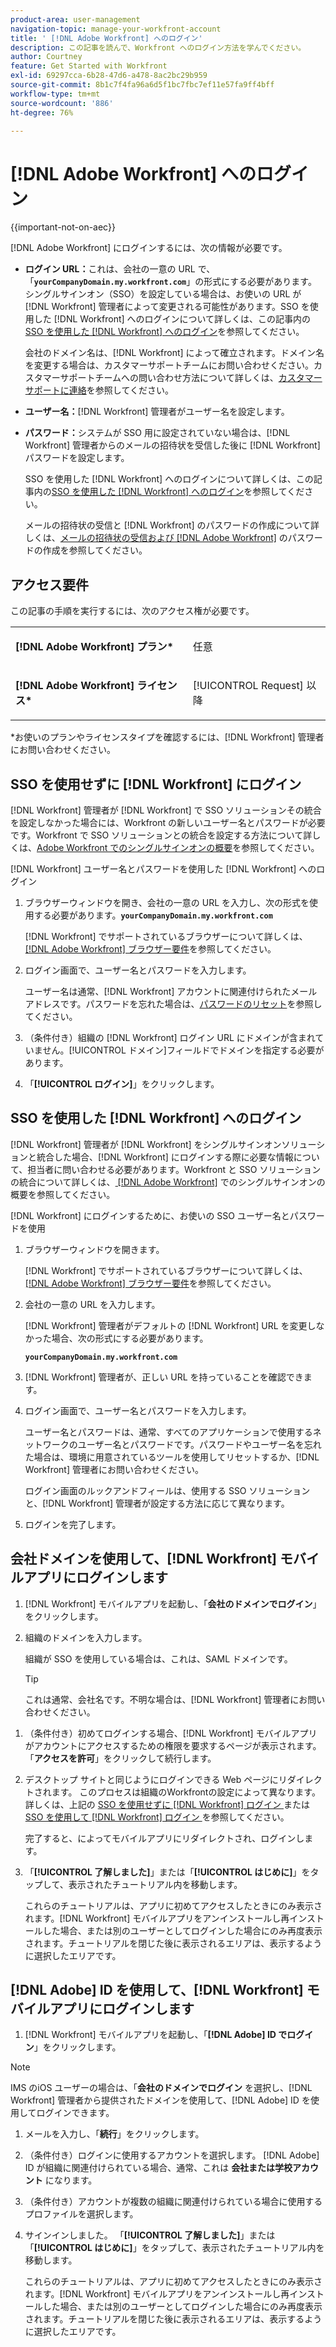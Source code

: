 ```yaml
---
product-area: user-management
navigation-topic: manage-your-workfront-account
title: ' [!DNL Adobe Workfront] へのログイン'
description: この記事を読んで、Workfront へのログイン方法を学んでください。
author: Courtney
feature: Get Started with Workfront
exl-id: 69297cca-6b28-47d6-a478-8ac2bc29b959
source-git-commit: 8b1c7f4fa96a6d5f1bc7fbc7ef11e57fa9ff4bff
workflow-type: tm+mt
source-wordcount: '886'
ht-degree: 76%

---
```


# [!DNL Adobe Workfront] へのログイン

{{important-not-on-aec}}

[!DNL Adobe Workfront] にログインするには、次の情報が必要です。

* **ログイン URL：**&#x200B;これは、会社の一意の URL で、「**`yourCompanyDomain.my.workfront.com`**」の形式にする必要があります。\
   シングルサインオン（SSO）を設定している場合は、お使いの URL が [!DNL Workfront] 管理者によって変更される可能性があります。SSO を使用した [!DNL Workfront] へのログインについて詳しくは、この記事内の[SSO を使用した  [!DNL Workfront]  へのログイン](#log-in-to-workfront-with-sso)を参照してください。

  会社のドメイン名は、[!DNL Workfront] によって確立されます。ドメイン名を変更する場合は、カスタマーサポートチームにお問い合わせください。カスタマーサポートチームへの問い合わせ方法について詳しくは、[カスタマーサポートに連絡](../../../workfront-basics/tips-tricks-and-troubleshooting/contact-customer-support.md)を参照してください。

* **ユーザー名：**[!DNL Workfront] 管理者がユーザー名を設定します。
* **パスワード：**&#x200B;システムが SSO 用に設定されていない場合は、[!DNL Workfront] 管理者からのメールの招待状を受信した後に [!DNL Workfront] パスワードを設定します。

  SSO を使用した [!DNL Workfront] へのログインについて詳しくは、この記事内の[SSO を使用した  [!DNL Workfront]  へのログイン](#log-in-to-workfront-with-sso)を参照してください。

  メールの招待状の受信と [!DNL Workfront] のパスワードの作成について詳しくは、[メールの招待状の受信および  [!DNL Adobe Workfront]](../../../workfront-basics/manage-your-account-and-profile/managing-your-workfront-account/receive-email-invitations.md) のパスワードの作成を参照してください。

## アクセス要件

この記事の手順を実行するには、次のアクセス権が必要です。

<table style="table-layout:auto"> 
 <col> 
 </col> 
 <col> 
 </col> 
 <tbody> 
  <tr> 
   <td role="rowheader"><strong>[!DNL Adobe Workfront] プラン*</strong></td> 
   <td> <p>任意</p> </td> 
  </tr> 
  <tr> 
   <td role="rowheader"><strong>[!DNL Adobe Workfront] ライセンス*</strong></td> 
   <td> <p>[!UICONTROL Request] 以降</p> </td> 
  </tr> 
 </tbody> 
</table>

&#42;お使いのプランやライセンスタイプを確認するには、[!DNL Workfront] 管理者にお問い合わせください。

## SSO を使用せずに [!DNL Workfront] にログイン

[!DNL Workfront] 管理者が [!DNL Workfront] で SSO ソリューションその統合を設定しなかった場合には、Workfront の新しいユーザー名とパスワードが必要です。Workfront で SSO ソリューションとの統合を設定する方法について詳しくは、[Adobe Workfront でのシングルサインオンの概要](../../../administration-and-setup/add-users/single-sign-on/sso-in-workfront.md)を参照してください。

[!DNL Workfront] ユーザー名とパスワードを使用した [!DNL Workfront] へのログイン

1. ブラウザーウィンドウを開き、会社の一意の URL を入力し、次の形式を使用する必要があります。**`yourCompanyDomain.my.workfront.com`**

   [!DNL Workfront] でサポートされているブラウザーについて詳しくは、[[!DNL Adobe Workfront]  ブラウザー要件](../../../workfront-basics/workfront-browser-requirements.md)を参照してください。

1. ログイン画面で、ユーザー名とパスワードを入力します。

   ユーザー名は通常、[!DNL Workfront] アカウントに関連付けられたメールアドレスです。パスワードを忘れた場合は、[パスワードのリセット](../../../workfront-basics/manage-your-account-and-profile/managing-your-workfront-account/reset-your-password.md)を参照してください。

1. （条件付き）組織の [!DNL Workfront] ログイン URL にドメインが含まれていません。[!UICONTROL ドメイン]フィールドでドメインを指定する必要があります。
1. 「**[!UICONTROL ログイン]**」をクリックします。

## SSO を使用した [!DNL Workfront] へのログイン

[!DNL Workfront] 管理者が [!DNL Workfront] をシングルサインオンソリューションと統合した場合、[!DNL Workfront] にログインする際に必要な情報について、担当者に問い合わせる必要があります。Workfront と SSO ソリューションの統合について詳しくは、[ [!DNL Adobe Workfront]](../../../administration-and-setup/add-users/single-sign-on/sso-in-workfront.md) でのシングルサインオンの概要を参照してください。

[!DNL Workfront] にログインするために、お使いの SSO ユーザー名とパスワードを使用

1. ブラウザーウィンドウを開きます。

   [!DNL Workfront] でサポートされているブラウザーについて詳しくは、[[!DNL Adobe Workfront]  ブラウザー要件](../../../workfront-basics/workfront-browser-requirements.md)を参照してください。

1. 会社の一意の URL を入力します。

   [!DNL Workfront] 管理者がデフォルトの [!DNL Workfront] URL を変更しなかった場合、次の形式にする必要があります。

   **`yourCompanyDomain.my.workfront.com`**

1. [!DNL Workfront] 管理者が、正しい URL を持っていることを確認できます。
1. ログイン画面で、ユーザー名とパスワードを入力します。

   ユーザー名とパスワードは、通常、すべてのアプリケーションで使用するネットワークのユーザー名とパスワードです。パスワードやユーザー名を忘れた場合は、環境に用意されているツールを使用してリセットするか、[!DNL Workfront] 管理者にお問い合わせください。

   ログイン画面のルックアンドフィールは、使用する SSO ソリューションと、[!DNL Workfront] 管理者が設定する方法に応じて異なります。

1. ログインを完了します。

## 会社ドメインを使用して、[!DNL Workfront] モバイルアプリにログインします

1. [!DNL Workfront] モバイルアプリを起動し、「**会社のドメインでログイン**」をクリックします。

1. 組織のドメインを入力します。

   組織が SSO を使用している場合は、これは、SAML ドメインです。

   >[!TIP]
   >
   >これは通常、会社名です。不明な場合は、[!DNL Workfront] 管理者にお問い合わせください。

<!--1. Specify the [!DNL Workfront] URL for your company or the link to your SAML authentication portal.

   The [!DNL Workfront] URL should display in the following format:
   **`yourDomain.my.workfront.com`**

   For example:

   **`swains.my.workfront.com`**

1. If you are logging in with you SAML credentials, follow the login steps from your SAML authentication portal.

   Your [!DNL Workfront] administrator must enable SAML 2.0 authentication with the [!DNL Workfront] web application in order to log in with your SAML credentials. For information about how to enable SAML 2.0, see the section [Configure [!DNL Adobe Workfront] with SAML 2.0](../../../administration-and-setup/add-users/single-sign-on/configure-workfront-saml-2.md#saml-with-workfront-web-app) in the article [Configure [!DNL Adobe Workfront] with SAML 2.0](../../../administration-and-setup/add-users/single-sign-on/configure-workfront-saml-2.md). If you cannot log in as described in this section, contact your Workfront administrator.

1. Tap **[!UICONTROL Continue in browser]**.
1. Specify the **[!UICONTROL Username]** of your [!DNL Workfront] account or SAML user.
1. Specify the **[!UICONTROL Password]** for your [!DNL Workfront] account or SAML user.-->

1. （条件付き）初めてログインする場合、[!DNL Workfront] モバイルアプリがアカウントにアクセスするための権限を要求するページが表示されます。 「**アクセスを許可**」をクリックして続行します。

1. デスクトップ サイトと同じようにログインできる Web ページにリダイレクトされます。 このプロセスは組織のWorkfrontの設定によって異なります。詳しくは、上記の [SSO を使用せずに  [!DNL Workfront]  ログイン ](#log-in-to-workfront-without-sso) または [SSO を使用して  [!DNL Workfront]  ログイン ](#log-in-to-workfront-with-sso) を参照してください。

   完了すると、によってモバイルアプリにリダイレクトされ、ログインします。

1. 「**[!UICONTROL 了解しました]**」または「**[!UICONTROL はじめに]**」をタップして、表示されたチュートリアル内を移動します。

   これらのチュートリアルは、アプリに初めてアクセスしたときにのみ表示されます。[!DNL Workfront] モバイルアプリをアンインストールし再インストールした場合、または別のユーザーとしてログインした場合にのみ再度表示されます。チュートリアルを閉じた後に表示されるエリアは、表示するように選択したエリアです。

## [!DNL Adobe] ID を使用して、[!DNL Workfront] モバイルアプリにログインします

1. [!DNL Workfront] モバイルアプリを起動し、「**[!DNL Adobe] ID でログイン**」をクリックします。

>[!NOTE]
>
>IMS のiOS ユーザーの場合は、「**会社のドメインでログイン** を選択し、[!DNL Workfront] 管理者から提供されたドメインを使用して、[!DNL Adobe] ID を使用してログインできます。

1. メールを入力し、「**続行**」をクリックします。

1. （条件付き）ログインに使用するアカウントを選択します。 [!DNL Adobe] ID が組織に関連付けられている場合、通常、これは **会社または学校アカウント** になります。

1. （条件付き）アカウントが複数の組織に関連付けられている場合に使用するプロファイルを選択します。

1. サインインしました。 「**[!UICONTROL 了解しました]**」または「**[!UICONTROL はじめに]**」をタップして、表示されたチュートリアル内を移動します。

   これらのチュートリアルは、アプリに初めてアクセスしたときにのみ表示されます。[!DNL Workfront] モバイルアプリをアンインストールし再インストールした場合、または別のユーザーとしてログインした場合にのみ再度表示されます。チュートリアルを閉じた後に表示されるエリアは、表示するように選択したエリアです。